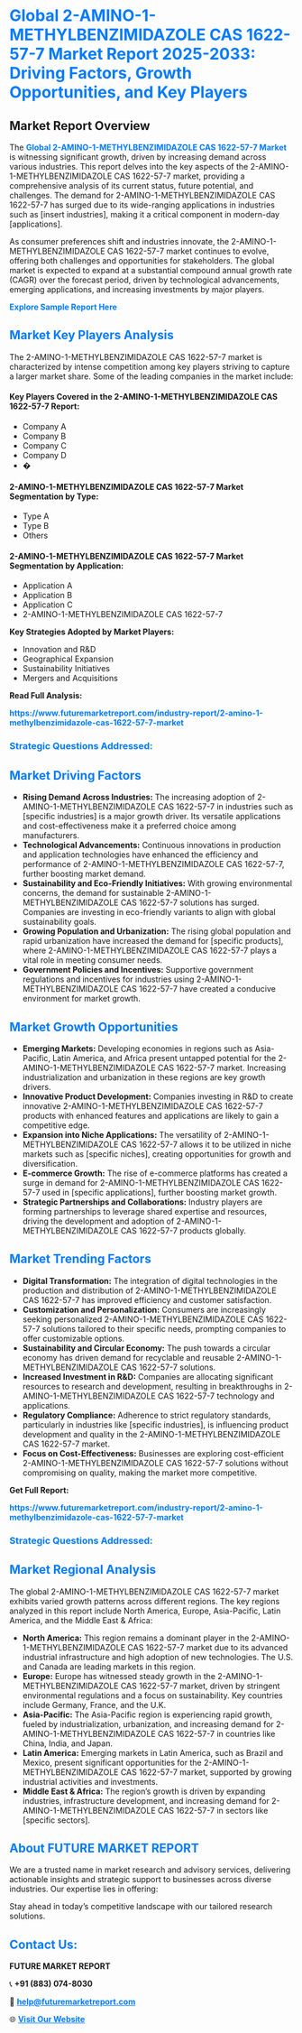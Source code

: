 <h1 style="color: #007BFF;">Global 2-AMINO-1-METHYLBENZIMIDAZOLE CAS 1622-57-7 Market Report 2025-2033: Driving Factors, Growth Opportunities, and Key Players</h1>

<section id="overview">
<h2>Market Report Overview</h2>
<p>The <a href="https://www.futuremarketreport.com/industry-report/2-amino-1-methylbenzimidazole-cas-1622-57-7-market" style="color: #007BFF; text-decoration: none;"><strong>Global 2-AMINO-1-METHYLBENZIMIDAZOLE CAS 1622-57-7 Market</strong></a> is witnessing significant growth, driven by increasing demand across various industries. This report delves into the key aspects of the 2-AMINO-1-METHYLBENZIMIDAZOLE CAS 1622-57-7 market, providing a comprehensive analysis of its current status, future potential, and challenges. The demand for 2-AMINO-1-METHYLBENZIMIDAZOLE CAS 1622-57-7 has surged due to its wide-ranging applications in industries such as [insert industries], making it a critical component in modern-day [applications].</p>
<p>As consumer preferences shift and industries innovate, the 2-AMINO-1-METHYLBENZIMIDAZOLE CAS 1622-57-7 market continues to evolve, offering both challenges and opportunities for stakeholders. The global market is expected to expand at a substantial compound annual growth rate (CAGR) over the forecast period, driven by technological advancements, emerging applications, and increasing investments by major players.</p>
</section>

<section id="overview">
<p><a href="https://www.futuremarketreport.com/request-sample/reportId=113386" style="color: #007BFF; text-decoration: none;"><strong>Explore Sample Report Here</strong></a></p>
</section>

<section id="key-players">
<h2 style="color: #007BFF;">Market Key Players Analysis</h2>
<p>The 2-AMINO-1-METHYLBENZIMIDAZOLE CAS 1622-57-7 market is characterized by intense competition among key players striving to capture a larger market share. Some of the leading companies in the market include:</p>
<h4>Key Players Covered in the 2-AMINO-1-METHYLBENZIMIDAZOLE CAS 1622-57-7 Report:</h4>
<ul><li>Company A</li><li>Company B</li><li>Company C</li><li>Company D</li><li>�</li></ul>
<h4>2-AMINO-1-METHYLBENZIMIDAZOLE CAS 1622-57-7 Market Segmentation by Type:</h4>
<ul><li>Type A</li><li>Type B</li><li>Others</li></ul>

<h4>2-AMINO-1-METHYLBENZIMIDAZOLE CAS 1622-57-7 Market Segmentation by Application:</h4>
<ul><li>Application A</li><li>Application B</li><li>Application C</li><li>2-AMINO-1-METHYLBENZIMIDAZOLE CAS 1622-57-7</li></ul>
<p><strong>Key Strategies Adopted by Market Players:</strong></p>
<ul>
<li>Innovation and R&D</li>
<li>Geographical Expansion</li>
<li>Sustainability Initiatives</li>
<li>Mergers and Acquisitions</li>
</ul>
</section>

<section>
<p><strong>Read Full Analysis: </strong></p><a href="https://www.futuremarketreport.com/industry-report/2-amino-1-methylbenzimidazole-cas-1622-57-7-market" style="color: #007BFF; text-decoration: none;"><strong>https://www.futuremarketreport.com/industry-report/2-amino-1-methylbenzimidazole-cas-1622-57-7-market</strong></a>
<h3 style="color: #007BFF;">Strategic Questions Addressed:</h3>
</section>

<section id="driving-factors">
<h2 style="color: #007BFF;">Market Driving Factors</h2>
<ul>
<li><strong>Rising Demand Across Industries:</strong> The increasing adoption of 2-AMINO-1-METHYLBENZIMIDAZOLE CAS 1622-57-7 in industries such as [specific industries] is a major growth driver. Its versatile applications and cost-effectiveness make it a preferred choice among manufacturers.</li>
<li><strong>Technological Advancements:</strong> Continuous innovations in production and application technologies have enhanced the efficiency and performance of 2-AMINO-1-METHYLBENZIMIDAZOLE CAS 1622-57-7, further boosting market demand.</li>
<li><strong>Sustainability and Eco-Friendly Initiatives:</strong> With growing environmental concerns, the demand for sustainable 2-AMINO-1-METHYLBENZIMIDAZOLE CAS 1622-57-7 solutions has surged. Companies are investing in eco-friendly variants to align with global sustainability goals.</li>
<li><strong>Growing Population and Urbanization:</strong> The rising global population and rapid urbanization have increased the demand for [specific products], where 2-AMINO-1-METHYLBENZIMIDAZOLE CAS 1622-57-7 plays a vital role in meeting consumer needs.</li>
<li><strong>Government Policies and Incentives:</strong> Supportive government regulations and incentives for industries using 2-AMINO-1-METHYLBENZIMIDAZOLE CAS 1622-57-7 have created a conducive environment for market growth.</li>
</ul>
</section>

<section id="growth-opportunities">
<h2 style="color: #007BFF;">Market Growth Opportunities</h2>
<ul>
<li><strong>Emerging Markets:</strong> Developing economies in regions such as Asia-Pacific, Latin America, and Africa present untapped potential for the 2-AMINO-1-METHYLBENZIMIDAZOLE CAS 1622-57-7 market. Increasing industrialization and urbanization in these regions are key growth drivers.</li>
<li><strong>Innovative Product Development:</strong> Companies investing in R&D to create innovative 2-AMINO-1-METHYLBENZIMIDAZOLE CAS 1622-57-7 products with enhanced features and applications are likely to gain a competitive edge.</li>
<li><strong>Expansion into Niche Applications:</strong> The versatility of 2-AMINO-1-METHYLBENZIMIDAZOLE CAS 1622-57-7 allows it to be utilized in niche markets such as [specific niches], creating opportunities for growth and diversification.</li>
<li><strong>E-commerce Growth:</strong> The rise of e-commerce platforms has created a surge in demand for 2-AMINO-1-METHYLBENZIMIDAZOLE CAS 1622-57-7 used in [specific applications], further boosting market growth.</li>
<li><strong>Strategic Partnerships and Collaborations:</strong> Industry players are forming partnerships to leverage shared expertise and resources, driving the development and adoption of 2-AMINO-1-METHYLBENZIMIDAZOLE CAS 1622-57-7 products globally.</li>
</ul>
</section>

<section id="trending-factors">
<h2 style="color: #007BFF;">Market Trending Factors</h2>
<ul>
<li><strong>Digital Transformation:</strong> The integration of digital technologies in the production and distribution of 2-AMINO-1-METHYLBENZIMIDAZOLE CAS 1622-57-7 has improved efficiency and customer satisfaction.</li>
<li><strong>Customization and Personalization:</strong> Consumers are increasingly seeking personalized 2-AMINO-1-METHYLBENZIMIDAZOLE CAS 1622-57-7 solutions tailored to their specific needs, prompting companies to offer customizable options.</li>
<li><strong>Sustainability and Circular Economy:</strong> The push towards a circular economy has driven demand for recyclable and reusable 2-AMINO-1-METHYLBENZIMIDAZOLE CAS 1622-57-7 solutions.</li>
<li><strong>Increased Investment in R&D:</strong> Companies are allocating significant resources to research and development, resulting in breakthroughs in 2-AMINO-1-METHYLBENZIMIDAZOLE CAS 1622-57-7 technology and applications.</li>
<li><strong>Regulatory Compliance:</strong> Adherence to strict regulatory standards, particularly in industries like [specific industries], is influencing product development and quality in the 2-AMINO-1-METHYLBENZIMIDAZOLE CAS 1622-57-7 market.</li>
<li><strong>Focus on Cost-Effectiveness:</strong> Businesses are exploring cost-efficient 2-AMINO-1-METHYLBENZIMIDAZOLE CAS 1622-57-7 solutions without compromising on quality, making the market more competitive.</li>
</ul>
</section>

<section>
<p><strong>Get Full Report: </strong></p><a href="https://www.futuremarketreport.com/industry-report/2-amino-1-methylbenzimidazole-cas-1622-57-7-market" style="color: #007BFF; text-decoration: none;"><strong>https://www.futuremarketreport.com/industry-report/2-amino-1-methylbenzimidazole-cas-1622-57-7-market</strong></a>
<h3 style="color: #007BFF;">Strategic Questions Addressed:</h3>
</section>


<section id="regional-analysis">
<h2 style="color: #007BFF;">Market Regional Analysis</h2>
<p>The global 2-AMINO-1-METHYLBENZIMIDAZOLE CAS 1622-57-7 market exhibits varied growth patterns across different regions. The key regions analyzed in this report include North America, Europe, Asia-Pacific, Latin America, and the Middle East & Africa:</p>
<ul>
<li><strong>North America:</strong> This region remains a dominant player in the 2-AMINO-1-METHYLBENZIMIDAZOLE CAS 1622-57-7 market due to its advanced industrial infrastructure and high adoption of new technologies. The U.S. and Canada are leading markets in this region.</li>
<li><strong>Europe:</strong> Europe has witnessed steady growth in the 2-AMINO-1-METHYLBENZIMIDAZOLE CAS 1622-57-7 market, driven by stringent environmental regulations and a focus on sustainability. Key countries include Germany, France, and the U.K.</li>
<li><strong>Asia-Pacific:</strong> The Asia-Pacific region is experiencing rapid growth, fueled by industrialization, urbanization, and increasing demand for 2-AMINO-1-METHYLBENZIMIDAZOLE CAS 1622-57-7 in countries like China, India, and Japan.</li>
<li><strong>Latin America:</strong> Emerging markets in Latin America, such as Brazil and Mexico, present significant opportunities for the 2-AMINO-1-METHYLBENZIMIDAZOLE CAS 1622-57-7 market, supported by growing industrial activities and investments.</li>
<li><strong>Middle East & Africa:</strong> The region’s growth is driven by expanding industries, infrastructure development, and increasing demand for 2-AMINO-1-METHYLBENZIMIDAZOLE CAS 1622-57-7 in sectors like [specific sectors].</li>
</ul>
</section>

<footer>
<h2 style="color: #007BFF;">About FUTURE MARKET REPORT</h2>
<p>We are a trusted name in market research and advisory services, delivering actionable insights and strategic support to businesses across diverse industries. Our expertise lies in offering:</p>

<p>Stay ahead in today’s competitive landscape with our tailored research solutions.</p>

<h2 style="color: #007BFF;">Contact Us:</h2>
<p><strong>FUTURE MARKET REPORT</strong></p>
<p>📞 <strong>+91 (883) 074-8030</strong></p>
<p>📧 <strong><a href="mailto:help@futuremarketreport.com" style="color: #007BFF;">help@futuremarketreport.com</a></strong></p>
<p>🌐 <strong><a href="https://www.futuremarketreport.com/" style="color: #007BFF;">Visit Our Website</a></strong></p>
</footer>